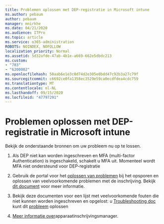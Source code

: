 ```yaml
---
title: Problemen oplossen met DEP-registratie in Microsoft intune
ms.author: pebaum
author: pebaum
manager: mnirkhe
ms.date: 04/21/2020
ms.audience: ITPro
ms.topic: article
ms.service: o365-administration
ROBOTS: NOINDEX, NOFOLLOW
localization_priority: Normal
ms.assetid: 5d32afde-47ab-4b1e-a669-662e5dbdc213
ms.custom:
- "783"
- "6200002"
ms.openlocfilehash: 50aab6e1e3c0d74d2e305e0bdd47c92b3a27c79f
ms.sourcegitcommit: c6692ce0fa1358ec3529e59ca0ecdfdea4cdc759
ms.translationtype: MT
ms.contentlocale: nl-NL
ms.lasthandoff: 09/15/2020
ms.locfileid: "47797291"
---
```

# <a name="troubleshoot-issues-with-dep-enrollment-in-microsoft-intune"></a>Problemen oplossen met DEP-registratie in Microsoft intune

Bekijk de onderstaande bronnen om uw probleem nu op te lossen.
  
1. Als DEP niet kan worden ingeschreven en MFA (multi-factor Authentication) is ingeschakeld, schakelt u MFA uit. Momenteel wordt MFA niet ondersteund voor DEP-registratie

2. Gebruik de portal voor het [oplossen van problemen](https://devicemanagement.microsoft.com/#blade/Microsoft_Intune_DeviceSettings/TroubleshootBlade) bij het opsporen en oplossen van veelvoorkomende problemen met de inschrijving. Bekijk [dit document](https://docs.microsoft.com/intune/help-desk-operators) voor meer informatie.

3. Bekijk deze documenten voor een lijst met veelvoorkomende fouten die niet kunnen worden ingeschreven en opgelost: u [Troubleshooting doc](https://docs.microsoft.com/intune-classic/troubleshoot/troubleshoot-device-enrollment-in-intune) kunt dit [probleem](https://support.microsoft.com/help/4039809/troubleshooting-ios-device-enrollment-in-intune) oplossen

4. [Meer informatie over](https://docs.microsoft.com/intune/device-enrollment-program-enroll-ios)apparaatinschrijvingsmanager.
